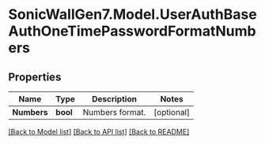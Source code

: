 # SonicWallGen7.Model.UserAuthBaseAuthOneTimePasswordFormatNumbers

## Properties

Name | Type | Description | Notes
------------ | ------------- | ------------- | -------------
**Numbers** | **bool** | Numbers format. | [optional] 

[[Back to Model list]](../README.md#documentation-for-models) [[Back to API list]](../README.md#documentation-for-api-endpoints) [[Back to README]](../README.md)

